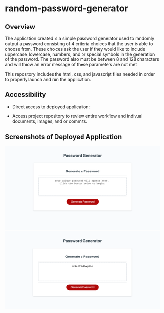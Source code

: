 # random-password-generator

## Overview
The application created is a simple password generator used to randomly output a password consisting of 4 criteria choices that the user is able to choose from. These choices ask the user if they would like to include uppercase, lowercase, numbers, and or special symbols in the generation of the password. 
The password also must be between 8 and 128 characters and will throw an error message of these parameters are not met. 

This repository includes the html, css, and javascript files needed in order to properly launch and run the application. 
 
## Accessibility 

* Direct access to deployed application:

   
    
* Access project repository to review entire workflow and indivual documents, images, and or commits. 

    
## Screenshots of Deployed Application 


![](/Images/password-generator.png)
![](Images/password-success.png)
